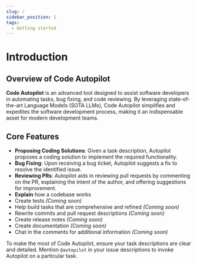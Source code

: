 ```yaml
---
slug: /
sidebar_position: 1
tags: 
  - Getting started
---
```


# Introduction

## Overview of Code Autopilot

**Code Autopilot** is an advanced tool designed to assist software developers in automating tasks, bug fixing, and code reviewing. By leveraging state-of-the-art Language Models (SOTA LLMs), Code Autopilot simplifies and expedites the software development process, making it an indispensable asset for modern development teams.

## Core Features

- **Proposing Coding Solutions**: Given a task description, Autopilot proposes a coding solution to implement the required functionality.
- **Bug Fixing**: Upon receiving a bug ticket, Autopilot suggests a fix to resolve the identified issue.
- **Reviewing PRs**: Autopilot aids in reviewing pull requests by commenting on the PR, explaining the intent of the author, and offering suggestions for improvement.
- **Explain** how a codebase works
- Create tests *(Coming soon)*
- Help build tasks that are comprehensive and refined *(Coming soon)*
- Rewrite commits and pull request descriptions *(Coming soon)*
- Create release notes *(Coming soon)*
- Create documentation *(Coming soon)*
- Chat in the comments for additional information *(Coming soon)* 

To make the most of Code Autopilot, ensure your task descriptions are clear and detailed. Mention `@autopilot` in your issue descriptions to invoke Autopilot on a particular task.
